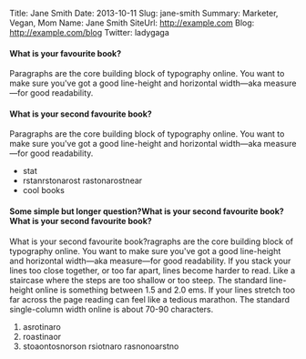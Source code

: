 Title: Jane Smith
Date: 2013-10-11
Slug: jane-smith
Summary: Marketer, Vegan, Mom
Name: Jane Smith
SiteUrl: http://example.com
Blog: http://example.com/blog
Twitter: ladygaga

#### What is your favourite book?

Paragraphs are the core building block of typography online. You want to make
sure you've got a good line-height and horizontal width—aka measure—for good
readability. 


#### What is your second favourite book?

Paragraphs are the core building block of typography online. You want to make
sure you've got a good line-height and horizontal width—aka measure—for good
readability. 

* stat
* rstanrstonarost  rastonarostnear
* cool books


#### Some simple but longer question?What is your second favourite book? What is your second favourite book?

What is your second favourite book?ragraphs are the core building block of
typography online. You want to make sure you've got a good line-height and
horizontal width—aka measure—for good readability. If you stack your lines too
close together, or too far apart, lines become harder to read. Like a staircase
where the steps are too shallow or too steep. The standard line-height online is
something between 1.5 and 2.0 ems. If your lines stretch too far across the page
reading can feel like a tedious marathon. The standard single-column width
online is about 70-90 characters.

1. asrotinaro
1. roastinaor 
2. stoaontosnorson rsiotnaro rasnonoarstno
